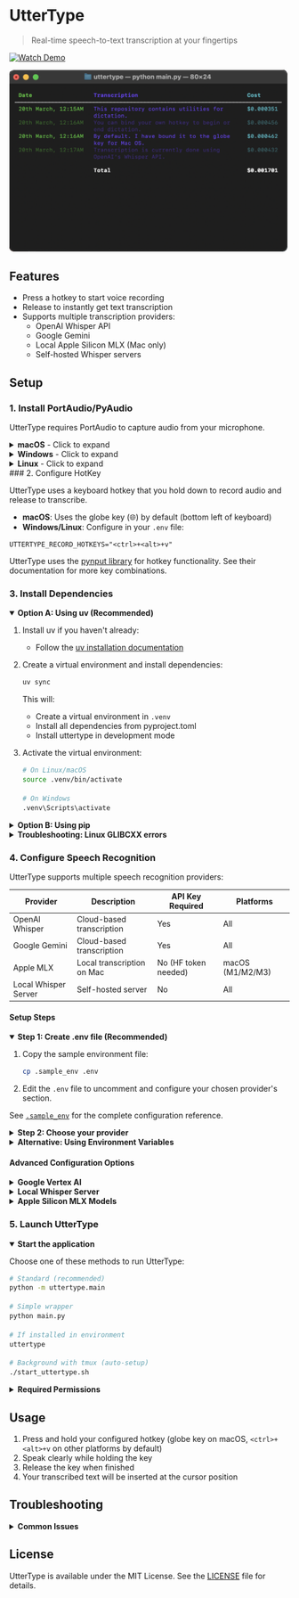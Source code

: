 # UtterType

> Real-time speech-to-text transcription at your fingertips

[![Watch Demo](https://img.shields.io/badge/Watch-Demo-red?style=for-the-badge&logo=youtube)](https://www.youtube.com/watch?v=eSDYIFzU_fY)

<img src="./assets/sample_terminal.png" alt="UtterType terminal interface" style="width: 500px;"/>

## Features

- Press a hotkey to start voice recording
- Release to instantly get text transcription
- Supports multiple transcription providers:
  - OpenAI Whisper API
  - Google Gemini
  - Local Apple Silicon MLX (Mac only)
  - Self-hosted Whisper servers

## Setup

### 1. Install PortAudio/PyAudio

UtterType requires PortAudio to capture audio from your microphone.

<details>
<summary><b>macOS</b> - Click to expand</summary>

Installing PortAudio on macOS is easiest with Homebrew:

```bash
brew install portaudio
```

Then install PyAudio:

```bash
pip install pyaudio
```
</details>

<details>
<summary><b>Windows</b> - Click to expand</summary>

On Windows, PyAudio typically installs without additional dependencies:

```bash
python -m pip install pyaudio
```
</details>

<details>
<summary><b>Linux</b> - Click to expand</summary>

On Linux, install the system package:

```bash
sudo apt-get install python3-pyaudio
```
</details>
### 2. Configure HotKey

UtterType uses a keyboard hotkey that you hold down to record audio and release to transcribe.

- **macOS**: Uses the globe key (&#127760;) by default (bottom left of keyboard)
- **Windows/Linux**: Configure in your `.env` file:

```env
UTTERTYPE_RECORD_HOTKEYS="<ctrl>+<alt>+v"
```

UtterType uses the [pynput library](https://pynput.readthedocs.io/en/latest/keyboard.html#global-hotkeys) for hotkey functionality. See their documentation for more key combinations.

### 3. Install Dependencies

<details open>
<summary><b>Option A: Using uv (Recommended)</b></summary>

1. Install uv if you haven't already:
   - Follow the [uv installation documentation](https://docs.astral.sh/uv/getting-started/installation/)

2. Create a virtual environment and install dependencies:
   ```bash
   uv sync
   ```

   This will:
   - Create a virtual environment in `.venv`
   - Install all dependencies from pyproject.toml
   - Install uttertype in development mode

3. Activate the virtual environment:
   ```bash
   # On Linux/macOS
   source .venv/bin/activate  
   
   # On Windows
   .venv\Scripts\activate
   ```
</details>

<details>
<summary><b>Option B: Using pip</b></summary>

Install in development mode with pip:
```bash
pip install -e .
```
</details>

<details>
<summary><b>Troubleshooting: Linux GLIBCXX errors</b></summary>

If you see an error like this on Linux:
```
ImportError: /home/soul/anaconda3/lib/libstdc++.so.6: version `GLIBCXX_3.4.32' not found
```

This is typically caused by Conda environments. See solutions on:
- [StackOverflow](https://stackoverflow.com/questions/72540359/glibcxx-3-4-30-not-found-for-librosa-in-conda-virtual-environment-after-tryin)
- [Berkeley guide](https://bcourses.berkeley.edu/courses/1478831/pages/glibcxx-missing)
</details>


### 4. Configure Speech Recognition

UtterType supports multiple speech recognition providers:

| Provider | Description | API Key Required | Platforms |
|----------|-------------|-----------------|-----------|
| OpenAI Whisper | Cloud-based transcription | Yes | All |
| Google Gemini | Cloud-based transcription | Yes | All |
| Apple MLX | Local transcription on Mac | No (HF token needed) | macOS (M1/M2/M3) |
| Local Whisper Server | Self-hosted server | No | All |

#### Setup Steps

<details open>
<summary><b>Step 1: Create .env file (Recommended)</b></summary>

1. Copy the sample environment file:
   ```bash
   cp .sample_env .env
   ```

2. Edit the `.env` file to uncomment and configure your chosen provider's section.

See [`.sample_env`](.sample_env) for the complete configuration reference.
</details>

<details>
<summary><b>Step 2: Choose your provider</b></summary>

Set the `UTTERTYPE_PROVIDER` in your `.env` file to one of:

```env
# Options: "openai" (default), "mlx" (Mac only), or "google"
UTTERTYPE_PROVIDER="openai"
```
</details>

<details>
<summary><b>Alternative: Using Environment Variables</b></summary>

Instead of a `.env` file, you can set variables directly in your terminal:

**OpenAI Whisper** (Linux/macOS):
```bash
export UTTERTYPE_PROVIDER="openai"
export OPENAI_API_KEY="sk-your-key-here"
```

**Apple Silicon MLX** (Mac only):
```bash
export UTTERTYPE_PROVIDER="mlx"
export HF_TOKEN="your-huggingface-token"
# Also run: uv sync --extra mlx
```

**Google Gemini** (Linux/macOS):
```bash
export UTTERTYPE_PROVIDER="google"
export GEMINI_API_KEY="your-api-key-here"
```

For Windows, use `$env:` instead of `export`.
</details>

#### Advanced Configuration Options

<details>
<summary><b>Google Vertex AI</b></summary>

For enterprise Google Vertex AI integration:

1. Install the [Google Cloud CLI](https://cloud.google.com/sdk/docs/install)
2. Authenticate: `gcloud auth application-default login`
3. Configure in `.env`:
   ```env
   UTTERTYPE_PROVIDER="google"
   GEMINI_USE_VERTEX="true"
   GEMINI_PROJECT_ID="your-gcp-project-id"
   GEMINI_LOCATION="us-central1"  # optional
   ```

See [Vertex AI docs](https://cloud.google.com/vertex-ai/docs/authentication) for more details.
</details>

<details>
<summary><b>Local Whisper Server</b></summary>

For faster and cheaper transcription, set up a local [faster-whisper-server](https://github.com/fedirz/faster-whisper-server):

1. Configure in `.env`:
   ```env
   UTTERTYPE_PROVIDER="openai"
   OPENAI_BASE_URL="http://localhost:7000/v1"
   ```

2. Available local models include:
   - `Systran/faster-whisper-small` (fastest)
   - `Systran/faster-distil-whisper-large-v3` (most accurate)
   - `deepdml/faster-whisper-large-v3-turbo-ct2` (almost as good, but faster)
</details>

<details>
<summary><b>Apple Silicon MLX Models</b></summary>

For the fastest local transcription on Apple Silicon Macs (M1/M2/M3):

1. Install the MLX dependencies:
   ```bash
   uv sync --extra mlx
   ```
   
2. Configure in `.env`:
   ```env
   UTTERTYPE_PROVIDER="mlx"
   MLX_MODEL_NAME="distil-medium.en"
   HF_TOKEN="your-huggingface-token"  # Get from huggingface.co/join
   ```

This uses [lightning-whisper-mlx](https://github.com/mustafaaljadery/lightning-whisper-mlx) to run Whisper models natively on the Apple Neural Engine.

Available models with speed/accuracy tradeoffs:
| Model | Size | Language | Speed | Accuracy |
|-------|------|----------|-------|----------|
| `base.en` | Small | English only | ★★★★★ | ★★ |
| `small.en` | Medium | English only | ★★★★ | ★★★ |
| `medium.en` | Large | English only | ★★★ | ★★★★ |
| `distil-small.en` | Medium | English only | ★★★★ | ★★★ |
| `distil-medium.en` | Large | English only | ★★★ | ★★★★ |
| `large-v2` | Extra large | Multilingual | ★★ | ★★★★★ |
</details>

### 5. Launch UtterType

<details open>
<summary><b>Start the application</b></summary>

Choose one of these methods to run UtterType:

```bash
# Standard (recommended)
python -m uttertype.main

# Simple wrapper
python main.py

# If installed in environment
uttertype

# Background with tmux (auto-setup)
./start_uttertype.sh
```
</details>

<details>
<summary><b>Required Permissions</b></summary>

When first launching, you'll need to grant these permissions:

**macOS:**
1. System Settings → Privacy & Security → Accessibility
2. System Settings → Privacy & Security → Input Monitoring
3. Microphone access

**Windows/Linux:**
- Microphone access permissions
</details>

## Usage

1. Press and hold your configured hotkey (globe key on macOS, `<ctrl>+<alt>+v` on other platforms by default)
2. Speak clearly while holding the key
3. Release the key when finished
4. Your transcribed text will be inserted at the cursor position

## Troubleshooting

<details>
<summary><b>Common Issues</b></summary>

- **Hotkey not working**: Check permissions in System Settings (macOS) or verify hotkey configuration
- **No microphone input**: Check microphone permissions and default device settings
- **API key errors**: Verify your API keys are correctly set in the `.env` file
- **Missing models**: For MLX, ensure you've run `uv sync --extra mlx` and provided a HuggingFace token
</details>

## License

UtterType is available under the MIT License. See the [LICENSE](LICENSE) file for details.
